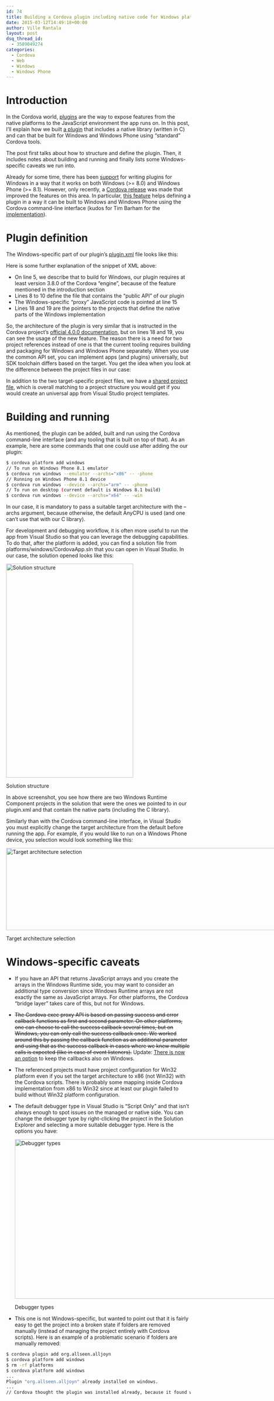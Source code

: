 ```yaml
---
id: 74
title: Building a Cordova plugin including native code for Windows platform
date: 2015-03-12T14:49:18+00:00
author: Ville Rantala
layout: post
dsq_thread_id:
  - 3589049274
categories:
  - Cordova
  - Web
  - Windows
  - Windows Phone
---
```

# Introduction

In the Cordova world, [plugins](https://cordova.apache.org/docs/en/edge/guide_hybrid_plugins_index.md.html) are the way to expose features from the native platforms to the JavaScript environment the app runs on. In this post, I&#8217;ll explain how we built [a plugin](https://github.com/AllJoyn-Cordova/cordova-plugin-alljoyn/) that includes a native library (written in C) and can that be built for Windows and Windows Phone using &#8220;standard&#8221; Cordova tools.

The post first talks about how to structure and define the plugin. Then, it includes notes about building and running and finally lists some Windows-specific caveats we run into.

Already for some time, there has been [support](https://msopentech.com/blog/2014/09/25/apache-cordova-gains-windows-8-1-and-windows-phone-8-1-support-2-2/) for writing plugins for Windows in a way that it works on both Windows (>= 8.0) and Windows Phone (>= 8.1). However, only recently, a [Cordova release](http://cordova.apache.org/news/2015/03/02/tools-release.html) was made that improved the features on this area. In particular, [this feature](https://issues.apache.org/jira/browse/CB-8123) helps defining a plugin in a way it can be built to Windows and Windows Phone using the Cordova command-line interface (kudos for Tim Barham for the [implementation](https://github.com/apache/cordova-lib/pull/164)).

# Plugin definition

The Windows-specific part of our plugin&#8217;s [plugin.xml](https://github.com/AllJoyn-Cordova/cordova-plugin-alljoyn/blob/master/plugin.xml) file looks like this:



Here is some further explanation of the snippet of XML above:

  * On line 5, we describe that to build for Windows, our plugin requires at least version 3.8.0 of the Cordova &#8220;engine&#8221;, because of the feature mentioned in the introduction section
  * Lines 8 to 10 define the file that contains the &#8220;public API&#8221; of our plugin
  * The Windows-specific &#8220;proxy&#8221; JavaScript code is pointed at line 15
  * Lines 18 and 19 are the pointers to the projects that define the native parts of the Windows implementation

So, the architecture of the plugin is very similar that is instructed in the Cordova project&#8217;s [official 4.0.0 documentation](http://cordova.apache.org/docs/en/4.0.0/guide_platforms_win8_plugin.md.html#Windows%20Plugins), but on lines 18 and 19, you can see the usage of the new feature. The reason there is a need for two project references instead of one is that the current tooling requires building and packaging for Windows and Windows Phone separately. When you use the common API set, you can implement apps (and plugins) universally, but SDK toolchain differs based on the target. You get the idea when you look at the difference between the project files in our case:



In addition to the two target-specific project files, we have a [shared project file](https://github.com/AllJoyn-Cordova/cordova-plugin-alljoyn/blob/master/src/windows/AllJoynWinRTComponent/AllJoynWinRTComponent.Shared.vcxitems), which is overall matching to a project structure you would get if you would create an universal app from Visual Studio project templates.

# Building and running

As mentioned, the plugin can be added, built and run using the Cordova command-line interface (and any tooling that is built on top of that). As an example, here are some commands that one could use after adding the our plugin:

```bash
$ cordova platform add windows
// To run on Windows Phone 8.1 emulator
$ cordova run windows --emulator --archs="x86" -- -phone
// Running on Windows Phone 8.1 device
$ cordova run windows --device --archs="arm" -- -phone
// To run on desktop (current default is Windows 8.1 build)
$ cordova run windows --device --archs="x64" -- -win
```

In our case, it is mandatory to pass a suitable target architecture with the &#8211;archs argument, because otherwise, the default AnyCPU is used (and one can&#8217;t use that with our C library).

For development and debugging workflow, it is often more useful to run the app from Visual Studio so that you can leverage the debugging capabilities. To do that, after the platform is added, you can find a solution file from platforms/windows/CordovaApp.sln that you can open in Visual Studio. In our case, the solution opened looks like this:

<div id="attachment_92" style="width: 357px" class="wp-caption alignnone">
  <a href="{{site.baseurl}}/images/uploads/2015/03/project-structure.png"><img class="size-full wp-image-92" src="{{site.baseurl}}/images/uploads/2015/03/project-structure.png" alt="Solution structure" width="347" height="583" /></a>
  
  <p class="wp-caption-text">
    Solution structure
  </p>
</div>

In above screenshot, you see how there are two Windows Runtime Component projects in the solution that were the ones we pointed to in our plugin.xml and that contain the native parts (including the C library).

Similarly than with the Cordova command-line interface, in Visual Studio you must explicitly change the target architecture from the default before running the app. For example, if you would like to run on a Windows Phone device, you selection would look something like this:

<div id="attachment_93" style="width: 783px" class="wp-caption alignnone">
  <a href="{{site.baseurl}}/images/uploads/2015/03/target-architecture-selection.png"><img class="size-full wp-image-93" src="{{site.baseurl}}/images/uploads/2015/03/target-architecture-selection.png" alt="Target architecture selection" width="773" height="224" /></a>
  
  <p class="wp-caption-text">
    Target architecture selection
  </p>
</div>

# Windows-specific caveats

  * If you have an API that returns JavaScript arrays and you create the arrays in the Windows Runtime side, you may want to consider an additional type conversion since Windows Runtime arrays are not exactly the same as JavaScript arrays. For other platforms, the Cordova &#8220;bridge layer&#8221; takes care of this, but not for Windows.
  * <del>The Cordova exec proxy API is based on passing success and error callback functions as first and second parameter. On other platforms, one can choose to call the success callback several times, but on Windows, you can only call the success callback once. We worked around this by passing the callback function as an additional parameter and using that as the success callback in cases where we knew multiple calls is expected (like in case of event listeners).</del> Update: [There is now an option](https://github.com/sgrebnov/cordova-js/commit/a9371e5959223bfeef163c034baaf0ec0ae597d9) to keep the callbacks also on Windows.
  * The referenced projects must have project configuration for Win32 platform even if you set the target architecture to x86 (not Win32) with the Cordova scripts. There is probably some mapping inside Cordova implementation from x86 to Win32 since at least our plugin failed to build without Win32 platform configuration.
  * The default debugger type in Visual Studio is &#8220;Script Only&#8221; and that isn&#8217;t always enough to spot issues on the managed or native side. You can change the debugger type by right-clicking the project in the Solution Explorer and selecting a more suitable debugger type. Here is the options you have:

    <div id="attachment_98" style="width: 759px" class="wp-caption alignnone">
      <a href="{{site.baseurl}}/images/uploads/2015/03/debugger-type.png"><img class="size-full wp-image-98" src="{{site.baseurl}}/images/uploads/2015/03/debugger-type.png" alt="Debugger types" width="749" height="435" /></a>
      
      <p class="wp-caption-text">
        Debugger types
      </p>
    </div>

  * This one is not Windows-specific, but wanted to point out that it is fairly easy to get the project into a broken state if folders are removed manually (instead of managing the project entirely with Cordova scripts). Here is an example of a problematic scenario if folders are manually removed:

```bash
$ cordova plugin add org.allseen.alljoyn
$ cordova platform add windows
$ rm -rf platforms
$ cordova platform add windows
...
Plugin "org.allseen.alljoyn" already installed on windows.
...
// Cordova thought the plugin was installed already, because it found windows.json in the plugins folder, but that is not true and at this point, the windows project would be in a broken state.
```
